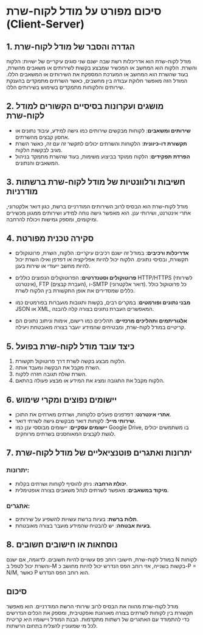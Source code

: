 # סיכום מפורט על מודל לקוח-שרת (Client-Server)

## 1. הגדרה והסבר של מודל לקוח-שרת
מודל לקוח-שרת הוא אדריכלות רשת שבה ישנם שני סוגים עיקריים של ישויות: הלקוח והשרת. הלקוח הוא המחשב או המכשיר שמבצע בקשות לשירותים או משאבים מהשרת, בעוד שהשרת הוא המחשב או המערכת המספקת את השירותים או המשאבים הללו. המודל הזה מאפשר חלוקת עבודה בין מחשבים, כאשר השרתים מתמקדים בהענקת שירותים והלקוחות מתמקדים בשימוש בשירותים הללו.

## 2. מושגים ועקרונות בסיסיים הקשורים למודל לקוח-שרת
- **שירותים ומשאבים**: לקוחות מבקשים שירותים כמו גישה למידע, עיבוד נתונים או אחסון קבצים מהשרתים.
- **תקשורת דו-כיוונית**: הלקוחות והשרתים יכולים לתקשר זה עם זה, כאשר השרת מגיב לבקשות הלקוח.
- **הפרדת תפקידים**: הלקוח ממוקד בביצוע משימות, בעוד שהשרת מתמקד בניהול המשאבים והנתונים.

## 3. חשיבות ורלוונטיות של מודל לקוח-שרת ברשתות מודרניות
מודל לקוח-שרת הוא הבסיס לרוב השירותים המודרניים ברשת, כגון דואר אלקטרוני, אתרי אינטרנט, ושירותי ענן. הוא מאפשר גישה נוחה למידע ושירותים ממגוון מכשירים ומיקומים, ומספק גמישות ויכולת להרחבה.

## 4. סקירה טכנית מפורטת
- **אדריכלות ורכיבים**: במודל זה ישנם רכיבים עיקריים: הלקוח, השרת, פרוטוקולים תקשורת, ובסיסי נתונים. הלקוח יכול להיות אפליקציה או דפדפן ואילו השרת יכול להיות מחשב ייעודי או שירות בענן.
  
- **פרוטוקולים וסטנדרטים**: הפרוטוקולים הנפוצים כוללים HTTP/HTTPS (לשירותי אינטרנט), FTP (העברת קבצים), ו-SMTP (דואר אלקטרוני). כל פרוטוקול כולל כללים שמסדירים את אופן התקשורת בין הלקוח לשרת.

- **מבני נתונים ופורמטים**: במקרים רבים, בקשות ותגובות מועברות בפורמטים כמו JSON או XML, המאפשרים העברת נתונים בצורה קלה להבנה.

- **אלגוריתמים ותהליכים מרכזיים**: תהליכים כמו רישום, אימות וניתוב נתונים הם קריטיים במודל לקוח-שרת, ומבטיחים שהמידע יועבר בצורה מאובטחת ויעילה.

## 5. כיצד עובד מודל לקוח-שרת בפועל
1. הלקוח מבצע בקשה לשרת דרך פרוטוקול תקשורת.
2. השרת מקבל את הבקשה ומעבד אותה.
3. השרת שולח תגובה חזרה ללקוח.
4. הלקוח מקבל את התגובה ומציג את המידע או מבצע פעולה בהתאם.

## 6. יישומים נפוצים ומקרי שימוש
- **אתרי אינטרנט**: דפדפנים פועלים כלקוחות, ושרתים מארחים את התוכן.
- **שירותי מייל**: לקוחות דואר מבקשים גישה לשרתי דואר.
- **יישומים עסקיים**: יישומים מבוססי ענן כמו Google Drive, בו משתמשים יכולים לגשת לקבצים המאוחסנים בשרתים מרוחקים.

## 7. יתרונות ואתגרים פוטנציאליים של מודל לקוח-שרת
### יתרונות:
- **יכולת הרחבה**: ניתן להוסיף לקוחות ושרתים בקלות.
- **מיקוד במשאבים**: מאפשר לשרתים לנהל משאבים בצורה אופטימלית.

### אתגרים:
- **תלות ברשת**: בעיות ברשת עשויות להשפיע על שירותים.
- **בעיות אבטחה**: יש להבטיח שהמידע מועבר בצורה מאובטחת.

## 8. נוסחאות או חישובים חשובים
במודל לקוח-שרת, חישובי רוחב פס עשויים להיות חשובים. לדוגמה, אם ישנם N לקוחות והשרת יכול לטפל ב-M בקשות בשנייה, אזי רוחב הפס הנדרש יכול להיות מחושב כ-P = N/M, כאשר P הוא רוחב הפס הנדרש.

## סיכום
מודל לקוח-שרת מהווה את הבסיס לרוב שירותי הרשת המודרניים. הוא מאפשר תקשורת בין לקוחות לשרתים בצורה מאורגנת ואפקטיבית, ומספק את הכלים הנדרשים כדי להתמודד עם האתגרים של רשתות מתקדמות. הבנת המודל ויישומיו היא קריטית לכל מי שמעוניין להצליח בתחום הרשתות.